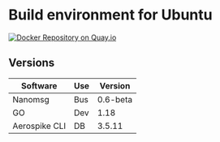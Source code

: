 # Build environment for Ubuntu

[![Docker Repository on Quay.io](https://quay.io/repository/redsift/buildos-ubuntu/status "Docker Repository on Quay.io")](https://quay.io/repository/redsift/buildos-ubuntu)

## Versions

Software | Use | Version 
---------|-----|---------
Nanomsg|Bus|0.6-beta
GO|Dev|1.18|
Aerospike CLI|DB|3.5.11
